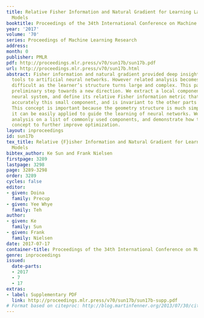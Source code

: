 ```yaml
---
title: Relative Fisher Information and Natural Gradient for Learning Large Modular
  Models
booktitle: Proceedings of the 34th International Conference on Machine Learning
year: '2017'
volume: '70'
series: Proceedings of Machine Learning Research
address: 
month: 0
publisher: PMLR
pdf: http://proceedings.mlr.press/v70/sun17b/sun17b.pdf
url: http://proceedings.mlr.press/v70/sun17b.html
abstract: Fisher information and natural gradient provided deep insights and powerful
  tools to artificial neural networks. However related analysis becomes more and more
  difficult as the learner’s structure turns large and complex. This paper makes a
  preliminary step towards a new direction. We extract a local component from a large
  neural system, and define its relative Fisher information metric that describes
  accurately this small component, and is invariant to the other parts of the system.
  This concept is important because the geometry structure is much simplified and
  it can be easily applied to guide the learning of neural networks. We provide an
  analysis on a list of commonly used components, and demonstrate how to use this
  concept to further improve optimization.
layout: inproceedings
id: sun17b
tex_title: Relative {F}isher Information and Natural Gradient for Learning Large Modular
  Models
bibtex_author: Ke Sun and Frank Nielsen
firstpage: 3289
lastpage: 3298
page: 3289-3298
order: 3289
cycles: false
editor:
- given: Doina
  family: Precup
- given: Yee Whye
  family: Teh
author:
- given: Ke
  family: Sun
- given: Frank
  family: Nielsen
date: 2017-07-17
container-title: Proceedings of the 34th International Conference on Machine Learning
genre: inproceedings
issued:
  date-parts:
  - 2017
  - 7
  - 17
extras:
- label: Supplementary PDF
  link: http://proceedings.mlr.press/v70/sun17b/sun17b-supp.pdf
# Format based on citeproc: http://blog.martinfenner.org/2013/07/30/citeproc-yaml-for-bibliographies/
---
```


